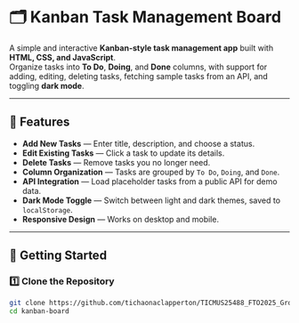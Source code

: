 # 🗂️ Kanban Task Management Board

A simple and interactive **Kanban-style task management app** built with **HTML, CSS, and JavaScript**.  
Organize tasks into **To Do**, **Doing**, and **Done** columns, with support for adding, editing, deleting tasks, fetching sample tasks from an API, and toggling **dark mode**.

---

## 📌 Features

- **Add New Tasks** — Enter title, description, and choose a status.
- **Edit Existing Tasks** — Click a task to update its details.
- **Delete Tasks** — Remove tasks you no longer need.
- **Column Organization** — Tasks are grouped by `To Do`, `Doing`, and `Done`.
- **API Integration** — Load placeholder tasks from a public API for demo data.
- **Dark Mode Toggle** — Switch between light and dark themes, saved to `localStorage`.
- **Responsive Design** — Works on desktop and mobile.

---

## 🚀 Getting Started

### 1️⃣ Clone the Repository
```bash
git clone https://github.com/tichaonaclapperton/TICMUS25488_FTO2025_Group-B_Tichaona_Musasa_JSLPP.git
cd kanban-board
